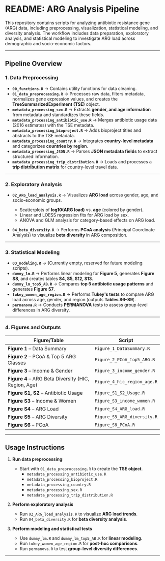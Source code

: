 # README: ARG Analysis Pipeline

This repository contains scripts for analyzing antibiotic resistance gene (ARG) data, including preprocessing, visualization, statistical modeling, and diversity analysis. The workflow includes data preparation, exploratory analysis, and statistical modeling to investigate ARG load across demographic and socio-economic factors.

---

## Pipeline Overview

### 1. Data Preprocessing

- **`00_functions.R`** → Contains utility functions for data cleaning.
- **`01_data_preprocessing.R`** → Processes raw data, filters metadata, normalizes gene expression values, and creates the **TreeSummarizedExperiment (TSE)** object.
- **`metadata_processing_sex.R`** → Extracts **gender, and age information** from metadata and standardizes these fields.
- **`metadata_processing_antibiotic_use.R`** → Merges antibiotic usage data (2016 estimates) with the TSE metadata.
- **`metadata_processing_bioproject.R`** → Adds bioproject titles and abstracts to the TSE metadata.
- **`metadata_processing_country.R`** → Integrates **country-level metadata** and categorizes **countries by region**.
- **`metadata_processing_JSON.R`** → Parses **JSON metadata fields** to extract structured information.
- **`metadata_processing_trip_distribution.R`** → Loads and processes a **trip distribution matrix** for country-level travel data.

---

### 2. Exploratory Analysis

- **`02_ARG_load_analysis.R`** → Visualizes **ARG load** across gender, age, and socio-economic groups.
  - Scatterplots of **log10(ARG load)** vs. **age** (colored by gender).
  - Linear and LOESS regression fits for ARG load by sex.
  - ANOVA and GLM analysis for category-based effects on ARG load.

- **`04_beta_diversity.R`** → Performs **PCoA analysis** (Principal Coordinate Analysis) to visualize **beta diversity** in ARG composition.
---

### 3. Statistical Modeling

- **`03_modeling.R`** → (Currently empty, reserved for future modeling scripts).
- **`dummy_lm.R`** → Performs linear modeling for **Figure 5**, generates **Figure S8**, and creates tables **S4, S5, S12, S13**.
- **`dummy_lm_top5_AB.R`** → Compares **top 5 antibiotic usage patterns** and generates **Figure S7**.
- **`tukey_women_age_region.R`** → Performs **Tukey's tests** to compare ARG load across age, gender, and region (outputs **Tables S6–S9**).
- **`permanova.R`** → Conducts **PERMANOVA** tests to assess group-level differences in ARG diversity.

---

### 4. Figures and Outputs

| **Figure/Table** | **Script** |
|-----------------|------------|
| **Figure 1** – Data Summary | `Figure_1_DataSummary.R` |
| **Figure 2** – PCoA & Top 5 ARG Classes | `Figure_2_PCoA_top5_ARG.R` |
| **Figure 3** – Income & Gender | `Figure_3_income_gender.R` |
| **Figure 4** – ARG Beta Diversity (HIC, Region, Age) | `Figure_4_hic_region_age.R` |
| **Figure S1, S2** – Antibiotic Usage | `Figure_S1_S2_Usage.R` |
| **Figure S3** – Income & Women | `Figure_S3_income_women.R` |
| **Figure S4** – ARG Load | `Figure_S4_ARG_load.R` |
| **Figure S5** – ARG Diversity | `Figure_S5_ARG_diversity.R` |
| **Figure S6** – PCoA | `Figure_S6_PCoA.R` |

---

## Usage Instructions

1. **Run data preprocessing**
   - Start with `01_data_preprocessing.R` to create the **TSE object**.
     - `metadata_processing_antibiotic_use.R`
     - `metadata_processing_bioproject.R`
     - `metadata_processing_country.R`
     - `metadata_processing_sex.R`
     - `metadata_processing_trip_distribution.R`

2. **Perform exploratory analysis**
   - Run `02_ARG_load_analysis.R` to visualize **ARG load trends**.
   - Run `04_beta_diversity.R` for **beta diversity analysis**.

3. **Perform modeling and statistical tests**
   - Use `dummy_lm.R` and `dummy_lm_top5_AB.R` for **linear modeling**.
   - Run `tukey_women_age_region.R` for **post-hoc comparisons**.
   - Run `permanova.R` to test **group-level diversity differences**.

---

